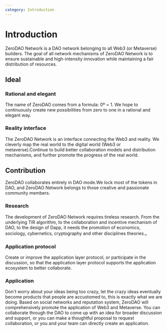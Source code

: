 ```yaml
---
category: Introduction
---
```


# Introduction

ZeroDAO Network is a DAO network belonging to all Web3 (or Metaverse) builders. The goal of all network mechanisms of ZeroDAO Network is to ensure sustainable and high-intensity innovation while maintaining a fair distribution of resources.

## Ideal

### Rational and elegant

The name of ZeroDAO comes from a formula: 0º = 1. We hope to continuously create new possibilities from zero to one in a rational and elegant way.

###  Reality interface

The ZeroDAO Network is an interface connecting the Web3 and reality. We cleverly map the real world to the digital world (Web3 or metaverse).Continue to build better collaboration models and distribution mechanisms, and further promote the progress of the real world.

## Contribution

ZeroDAO collaborates entirely in DAO mode.We lock most of the tokens in DAO, and ZeroDAO Network belongs to those creative and passionate community members.

###  Research

The development of ZeroDAO Network requires tireless research. From the underlying TIR algorithm, to the collaboration and incentive mechanism of DAO, to the design of Dapp, it needs the promotion of economics, sociology, cybernetics, cryptography and other disciplines theories.。

### Application protocol

Create or improve the application layer protocol, or participate in the discussion, so that the application layer protocol supports the application ecosystem to better collaborate.

### Application

Don't worry about your ideas being too crazy, let the crazy ideas eventually become products that people are accustomed to, this is exactly what we are doing. Based on social networks and reputation system, ZeroDAO will comprehensively promote the application of Web3 and Metaverse. You can collaborate through the DAO to come up with an idea for broader discussion and support, or you can make a thoughtful proposal to request collaboration, or you and your team can directly create an application.

